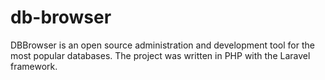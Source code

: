 # db-browser
DBBrowser is an open source administration and development tool for the most popular databases. The project was written in PHP with the Laravel framework.
